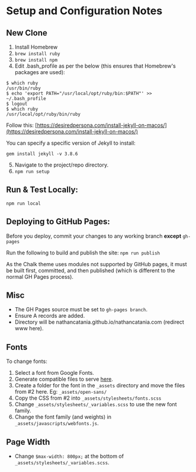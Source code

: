 # Setup and Configuration Notes

## New Clone
1. Install Homebrew
2. `brew install ruby`
3. `brew install npm`
4. Edit .bash_profile as per the below (this ensures that Homebrew's packages are used):
```
$ which ruby
/usr/bin/ruby
$ echo 'export PATH="/usr/local/opt/ruby/bin:$PATH"' >> ~/.bash_profile
$ logout
$ which ruby
/usr/local/opt/ruby/bin/ruby
```

Follow this:
[https://desiredpersona.com/install-jekyll-on-macos/](https://desiredpersona.com/install-jekyll-on-macos/)

You can specify a specific version of Jekyll to install:
```
gem install jekyll -v 3.8.6
```

5. Navigate to the project/repo directory.
6. `npm run setup`

## Run & Test Locally:
`npm run local`

## Deploying to GitHub Pages:
Before you deploy, commit your changes to any working branch __except__ `gh-pages`

Run the following to build and publish the site:
`npm run publish`

As the Chalk theme uses modules not supported by GitHub pages, it must be built first, committed, and then published (which is different to the normal GH Pages process).

## Misc
- The GH Pages source must be set to `gh-pages branch`.
- Ensure A records are added.
- Directory will be nathancatania.github.io/nathancatania.com (redirect www here).


## Fonts
To change fonts:
1. Select a font from Google Fonts.
2. Generate compatible files to serve [here](https://google-webfonts-helper.herokuapp.com).
3. Create a folder for the font in the `_assets` directory and move the files from #2 here. Eg: `_assets/open-sans/`
4. Copy the CSS from #2 into `_assets/stylesheets/fonts.scss`
5. Change `_assets/stylesheets/_variables.scss` to use the new font family.
6. Change the font family (and weights) in `_assets/javascripts/webfonts.js`.

## Page Width
* Change `$max-width: 800px;` at the bottom of `_assets/stylesheets/_variables.scss`.
